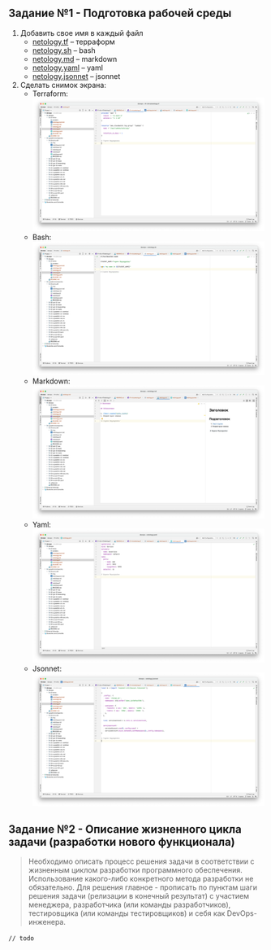 ## Задание №1 - Подготовка рабочей среды

1. Добавить свое имя в каждый файл
    - [netology.tf](netology.tf) – терраформ
    - [netology.sh](netology.sh) – bash
    - [netology.md](netology.md) – markdown
    - [netology.yaml](netology.yaml) – yaml
    - [netology.jsonnet](netology.jsonnet) – jsonnet
2. Сделать снимок экрана:
    - Terraform: ![Терраформ](screens/tf.png)
    - Bash: ![Bash](screens/sh.png)
    - Markdown: ![Markdown](screens/md.png)
    - Yaml: ![Yaml](screens/yaml.png)
    - Jsonnet: ![Jsonnet](screens/jsonnet.png)

## Задание №2 - Описание жизненного цикла задачи (разработки нового функционала)

> Необходимо описать процесс решения задачи в соответствии с жизненным циклом разработки программного обеспечения.
Использование какого-либо конкретного метода разработки не обязательно. Для решения главное - прописать по пунктам шаги
решения задачи (релизации в конечный результат) с участием менеджера, разработчика (или команды разработчиков),
тестировщика (или команды тестировщиков) и себя как DevOps-инженера.

`// todo`